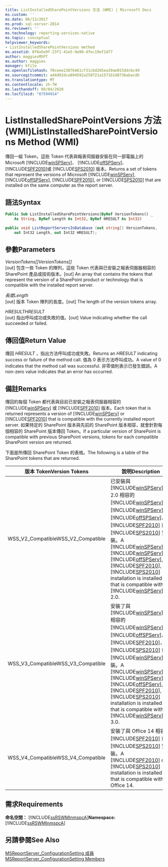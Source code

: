 ```yaml
---
title: ListInstalledSharePointVersions 方法 (WMI) | Microsoft Docs
ms.custom: ''
ms.date: 06/13/2017
ms.prod: sql-server-2014
ms.reviewer: ''
ms.technology: reporting-services-native
ms.topic: conceptual
helpviewer_keywords:
- ListInstalledSharePointVersions method
ms.assetid: 8f0a5e9f-23f1-41e5-9a90-dfec19ef1df7
author: maggiesMSFT
ms.author: maggies
manager: kfile
ms.openlocfilehash: f0ceee23876461cf31cbd265ea39ae015ddcbc49
ms.sourcegitcommit: ad4d92dce894592a259721a1571b1d8736abacdb
ms.translationtype: MT
ms.contentlocale: zh-TW
ms.lasthandoff: 08/04/2020
ms.locfileid: "87594914"
---
```

# <a name="listinstalledsharepointversions-method-wmi"></a><span data-ttu-id="fbe47-102">ListInstalledSharePointVersions 方法 (WMI)</span><span class="sxs-lookup"><span data-stu-id="fbe47-102">ListInstalledSharePointVersions Method (WMI)</span></span>
  <span data-ttu-id="fbe47-103">傳回一組 Token，這些 Token 代表與報表伺服器安裝在同一部電腦上的 Microsoft [!INCLUDE[winSPServ](../../includes/winspserv-md.md)]、 [!INCLUDE[offSPServ](../../includes/offspserv-md.md)]、 [!INCLUDE[SPF2010](../../includes/spf2010-md.md)]或 [!INCLUDE[SPS2010](../../includes/sps2010-md.md)] 版本。</span><span class="sxs-lookup"><span data-stu-id="fbe47-103">Returns a set of tokens that represent the versions of Microsoft [!INCLUDE[winSPServ](../../includes/winspserv-md.md)], [!INCLUDE[offSPServ](../../includes/offspserv-md.md)], [!INCLUDE[SPF2010](../../includes/spf2010-md.md)], or [!INCLUDE[SPS2010](../../includes/sps2010-md.md)] that are installed on the same computer as the report server.</span></span>  
  
## <a name="syntax"></a><span data-ttu-id="fbe47-104">語法</span><span class="sxs-lookup"><span data-stu-id="fbe47-104">Syntax</span></span>  
  
```vb  
Public Sub ListInstalledSharePointVersions(ByRef VersionTokens() _  
    As String, ByRef Length As Int32, ByRef HRESULT As Int32)  
```  
  
```csharp  
public void ListReportServersInDatabase (out string[] VersionTokens,   
    out Int32 Length, out Int32 HRESULT);  
```  
  
## <a name="parameters"></a><span data-ttu-id="fbe47-105">參數</span><span class="sxs-lookup"><span data-stu-id="fbe47-105">Parameters</span></span>  
 <span data-ttu-id="fbe47-106">*VersionTokens[]*</span><span class="sxs-lookup"><span data-stu-id="fbe47-106">*VersionTokens[]*</span></span>  
 <span data-ttu-id="fbe47-107">[out] 包含一些 Token 的陣列，這些 Token 代表與已安裝之報表伺服器相容的 SharePoint 產品或技術版本。</span><span class="sxs-lookup"><span data-stu-id="fbe47-107">[out] An array that contains the tokens that represent the version of a SharePoint product or technology that is compatible with the installed report server.</span></span>  
  
 <span data-ttu-id="fbe47-108">*長度*</span><span class="sxs-lookup"><span data-stu-id="fbe47-108">*Length*</span></span>  
 <span data-ttu-id="fbe47-109">[out] 版本 Token 陣列的長度。</span><span class="sxs-lookup"><span data-stu-id="fbe47-109">[out] The length of the version tokens array.</span></span>  
  
 <span data-ttu-id="fbe47-110">*HRESULT*</span><span class="sxs-lookup"><span data-stu-id="fbe47-110">*HRESULT*</span></span>  
 <span data-ttu-id="fbe47-111">[out] 指出呼叫成功或失敗的值。</span><span class="sxs-lookup"><span data-stu-id="fbe47-111">[out] Value indicating whether the call succeeded or failed.</span></span>  
  
## <a name="return-value"></a><span data-ttu-id="fbe47-112">傳回值</span><span class="sxs-lookup"><span data-stu-id="fbe47-112">Return Value</span></span>  
 <span data-ttu-id="fbe47-113">傳回 *HRESULT* ，指出方法呼叫成功或失敗。</span><span class="sxs-lookup"><span data-stu-id="fbe47-113">Returns an *HRESULT* indicating success or failure of the method call.</span></span> <span data-ttu-id="fbe47-114">值為 0 表示方法呼叫成功。</span><span class="sxs-lookup"><span data-stu-id="fbe47-114">A value of 0 indicates that the method call was successful.</span></span> <span data-ttu-id="fbe47-115">非零值則表示已發生錯誤。</span><span class="sxs-lookup"><span data-stu-id="fbe47-115">A non-zero value indicates that an error has occurred.</span></span>  
  
## <a name="remarks"></a><span data-ttu-id="fbe47-116">備註</span><span class="sxs-lookup"><span data-stu-id="fbe47-116">Remarks</span></span>  
 <span data-ttu-id="fbe47-117">傳回的每個 Token 都代表與目前已安裝之報表伺服器相容的 [!INCLUDE[winSPServ](../../includes/winspserv-md.md)] 或 [!INCLUDE[SPF2010](../../includes/spf2010-md.md)] 版本。</span><span class="sxs-lookup"><span data-stu-id="fbe47-117">Each token that is returned represents a version of [!INCLUDE[winSPServ](../../includes/winspserv-md.md)] or [!INCLUDE[SPF2010](../../includes/spf2010-md.md)] that is compatible with the currently installed report server.</span></span> <span data-ttu-id="fbe47-118">如果特定的 SharePoint 版本與先前的 SharePoint 版本相容，就會針對每個相容的 SharePoint 版本傳回 Token。</span><span class="sxs-lookup"><span data-stu-id="fbe47-118">If a particular version of SharePoint is compatible with previous SharePoint versions, tokens for each compatible SharePoint version are returned.</span></span>  
  
 <span data-ttu-id="fbe47-119">下面是所傳回 SharePoint Token 的表格。</span><span class="sxs-lookup"><span data-stu-id="fbe47-119">The following is a table of the SharePoint tokens that are returned.</span></span>  
  
|<span data-ttu-id="fbe47-120">**版本 Token**</span><span class="sxs-lookup"><span data-stu-id="fbe47-120">**Version Tokens**</span></span>|<span data-ttu-id="fbe47-121">**說明**</span><span class="sxs-lookup"><span data-stu-id="fbe47-121">**Description**</span></span>|  
|------------------------|---------------------|  
|<span data-ttu-id="fbe47-122">WSS_V2_Compatible</span><span class="sxs-lookup"><span data-stu-id="fbe47-122">WSS_V2_Compatible</span></span>|<span data-ttu-id="fbe47-123">已安裝與 [!INCLUDE[winSPServ](../../includes/winspserv-md.md)] 2.0 相容的 [!INCLUDE[winSPServ](../../includes/winspserv-md.md)]、[!INCLUDE[winSPServ](../../includes/winspserv-md.md)]、[!INCLUDE[offSPServ](../../includes/offspserv-md.md)]、[!INCLUDE[SPF2010](../../includes/spf2010-md.md)] 或 [!INCLUDE[SPS2010](../../includes/sps2010-md.md)] 安裝。</span><span class="sxs-lookup"><span data-stu-id="fbe47-123">A [!INCLUDE[winSPServ](../../includes/winspserv-md.md)], [!INCLUDE[winSPServ](../../includes/winspserv-md.md)], [!INCLUDE[offSPServ](../../includes/offspserv-md.md)], [!INCLUDE[SPF2010](../../includes/spf2010-md.md)], or [!INCLUDE[SPS2010](../../includes/sps2010-md.md)] installation is installed that is compatible with [!INCLUDE[winSPServ](../../includes/winspserv-md.md)] 2.0.</span></span>|  
|<span data-ttu-id="fbe47-124">WSS_V3_Compatible</span><span class="sxs-lookup"><span data-stu-id="fbe47-124">WSS_V3_Compatible</span></span>|<span data-ttu-id="fbe47-125">安裝了與 [!INCLUDE[winSPServ](../../includes/winspserv-md.md)]3.0 相容的 [!INCLUDE[winSPServ](../../includes/winspserv-md.md)]、 [!INCLUDE[offSPServ](../../includes/offspserv-md.md)]、 [!INCLUDE[SPF2010](../../includes/spf2010-md.md)]、 [!INCLUDE[SPS2010](../../includes/sps2010-md.md)] 或 [!INCLUDE[winSPServ](../../includes/winspserv-md.md)] 安裝。</span><span class="sxs-lookup"><span data-stu-id="fbe47-125">A [!INCLUDE[winSPServ](../../includes/winspserv-md.md)], [!INCLUDE[winSPServ](../../includes/winspserv-md.md)], [!INCLUDE[offSPServ](../../includes/offspserv-md.md)], [!INCLUDE[SPF2010](../../includes/spf2010-md.md)], or [!INCLUDE[SPS2010](../../includes/sps2010-md.md)] installation is installed that is compatible with [!INCLUDE[winSPServ](../../includes/winspserv-md.md)] 3.0.</span></span>|  
|<span data-ttu-id="fbe47-126">WSS_V4_Compatible</span><span class="sxs-lookup"><span data-stu-id="fbe47-126">WSS_V4_Compatible</span></span>|<span data-ttu-id="fbe47-127">安裝了與 Office 14 相容的 [!INCLUDE[SPF2010](../../includes/spf2010-md.md)] 或 [!INCLUDE[SPS2010](../../includes/sps2010-md.md)] 安裝。</span><span class="sxs-lookup"><span data-stu-id="fbe47-127">A [!INCLUDE[SPF2010](../../includes/spf2010-md.md)] or [!INCLUDE[SPS2010](../../includes/sps2010-md.md)] installation is installed that is compatible with Office 14.</span></span>|  
  
## <a name="requirements"></a><span data-ttu-id="fbe47-128">需求</span><span class="sxs-lookup"><span data-stu-id="fbe47-128">Requirements</span></span>  
 <span data-ttu-id="fbe47-129">**命名空間：** [!INCLUDE[ssRSWMInmspcA](../../includes/ssrswminmspca-md.md)]</span><span class="sxs-lookup"><span data-stu-id="fbe47-129">**Namespace:** [!INCLUDE[ssRSWMInmspcA](../../includes/ssrswminmspca-md.md)]</span></span>  
  
## <a name="see-also"></a><span data-ttu-id="fbe47-130">另請參閱</span><span class="sxs-lookup"><span data-stu-id="fbe47-130">See Also</span></span>  
 [<span data-ttu-id="fbe47-131">MSReportServer_ConfigurationSetting 成員</span><span class="sxs-lookup"><span data-stu-id="fbe47-131">MSReportServer_ConfigurationSetting Members</span></span>](msreportserver-configurationsetting-members.md)  
  
  
